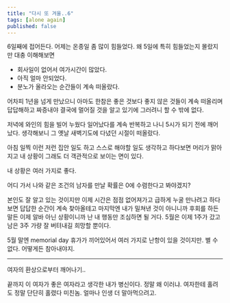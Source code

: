```yaml
---
title: "다시 또 겨울..6"
tags: [alone again]
published: false
---
```


6일째에 접어든다. 어제는 온종일 좀 많이 힘들었다. 왜 5일에 특히 힘들었는지 몰랐지만 대충 이해해보면 

- 회사일이 없어서 여가시간이 많았다.
- 아직 얼마 안되었다.
- 분노가 올라오는 순간들이 계속 떠올랐다.

어차피 1년을 넘게 만났으니 아마도 한참은 좋은 것보다 좋지 않은 것들이 계속 떠올리며 답답해하고 짜증내야 결국에 멀어질 것을 알고 있기에 그러려니 할 수 밖에 없다.

저녁에 와인의 힘을 빌어 누웠다 일어났다를 계속 반복하고 나니 5시가 되기 전에 깨어났다. 생각해보니 그 옛날 새벽기도에 다녔던 시절이 떠올랐다.

아침 일찍 이런 저런 집안 일도 하고 스스로 해야할 일도 생각하고 하다보면 머리가 맑아지고 내 상황이 그래도 더 객관적으로 보이는 면이 있다.

내 상황은 여러 가지로 좋다. 

어디 가서 나와 같은 조건의 남자를 만날 확률은 0에 수렴한다고 봐야겠지?

본인도 잘 알고 있는 것이지만 이제 시간은 점점 없어져가고 급하게 누굴 만나려고 하다보면 답답한 순간이 계속 찾아올테고 마지막엔 내가 밀쳐낸 것이 아니니까 후회를 하든 말든 이제 알바 아닌 상황이니까 난 내 행동만 조심하면 될 거다. 5월은 이제 1주가 갔고 남은 3주 가량 잘 버텨내길 희망할 뿐이다.

5월 말엔 memorial day 휴가가 끼어있어서 여러 가지로 난항이 있을 것이지만. 별 수 없다. 어떻게든 참아내야지.

----
여자의 환상으로부터 깨어나기..

끝까지 이 여자가 좋은 여자라고 생각한 내가 병신이다. 정말 왜 이러냐. 여자한테 홀려도 정말 단단히 홀렸다 미친놈. 얼마나 인생 더 말아먹으려고.
